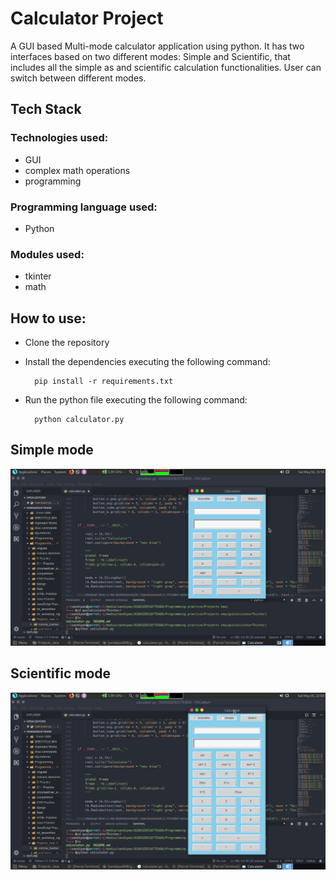 # Calculator Project
A GUI based Multi-mode calculator application using python.
It has two interfaces based on two different modes:  Simple and Scientific, that includes all the simple as and scientific calculation functionalities. User can switch between different modes.

## Tech Stack
### Technologies used: 
* GUI
* complex math operations
* programming

### Programming language used:
* Python

### Modules used:
* tkinter
* math

## How to use:
* Clone the repository
* Install the dependencies executing the following command:
            
        pip install -r requirements.txt
* Run the python file executing the following command:

        python calculator.py

## Simple mode
![Simple mode image](public/gui_tk_calc_simple.png)

## Scientific mode
![Scientific mode image](public/gui_tk_calc_sci.png)

